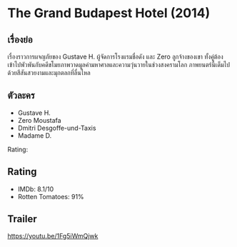 #  The Grand Budapest Hotel (2014)

## เรื่องย่อ
   เรื่องราวการผจญภัยของ Gustave H. ผู้จัดการโรงแรมชื่อดัง และ Zero ลูกจ้างของเขา ทั้งคู่ต้องเข้าไปพัวพันกับคดีขโมยภาพวาดมูลค่ามหาศาลและความวุ่นวายในช่วงสงครามโลก ภาพยนตร์นี้เต็มไปด้วยสีสันสวยงามและมุกตลกที่ลื่นไหล

## ตัวละคร
- Gustave H.
- Zero Moustafa
- Dmitri Desgoffe-und-Taxis
- Madame D.

Rating:

## Rating
- IMDb: 8.1/10
- Rotten Tomatoes: 91%

## Trailer
https://youtu.be/1Fg5iWmQjwk
